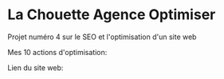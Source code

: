 # La Chouette Agence Optimiser

Projet numéro 4 sur le SEO et l'optimisation d'un site web

Mes 10 actions d'optimisation:


Lien du site web:

